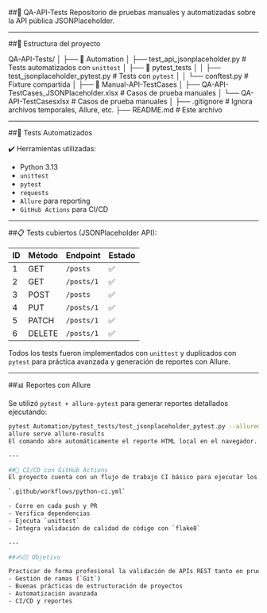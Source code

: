 ##🧪 QA-API-Tests
Repositorio de pruebas manuales y automatizadas sobre la API pública JSONPlaceholder.

---

##📁 Estructura del proyecto

QA-API-Tests/
│
├── 📂 Automation
│   ├── test_api_jsonplaceholder.py                 # Tests automatizados con `unittest`
│   ├── 📂 pytest_tests
│   │   ├── test_jsonplaceholder_pytest.py         # Tests con `pytest`
│   │   └── conftest.py                            # Fixture compartida
│
├── 📂 Manual-API-TestCases
│   ├── QA-API-TestCases_JSONPlaceholder.xlsx      # Casos de prueba manuales
│   └── QA-API-TestCasesxlsx                       # Casos de prueba manuales
│
├── .gitignore                                     # Ignora archivos temporales, Allure, etc.
├── README.md                                      # Este archivo

---

##🧪 Tests Automatizados

✔️ Herramientas utilizadas:
- Python 3.13
- `unittest`
- `pytest`
- `requests`
- `Allure` para reporting
- `GitHub Actions` para CI/CD

---

##📋 Tests cubiertos (JSONPlaceholder API):

| ID | Método | Endpoint                                       | Estado |
|----|--------|------------------------------------------------|--------|
| 1  | GET    | `/posts`                                       | ✅     |
| 2  | GET    | `/posts/1`                                     | ✅     |
| 3  | POST   | `/posts`                                       | ✅     |
| 4  | PUT    | `/posts/1`                                     | ✅     |
| 5  | PATCH  | `/posts/1`                                     | ✅     |
| 6  | DELETE | `/posts/1`                                     | ✅     |

Todos los tests fueron implementados con `unittest` y duplicados con `pytest` para práctica avanzada y generación de reportes con Allure.

---

##📊 Reportes con Allure

Se utilizó `pytest + allure-pytest` para generar reportes detallados ejecutando:

```bash
pytest Automation/pytest_tests/test_jsonplaceholder_pytest.py --alluredir=allure-results
allure serve allure-results
El comando abre automáticamente el reporte HTML local en el navegador.

---

##🔁 CI/CD con GitHub Actions
El proyecto cuenta con un flujo de trabajo CI básico para ejecutar los tests automáticamente:

`.github/workflows/python-ci.yml`

- Corre en cada push y PR
- Verifica dependencias
- Ejecuta `unittest`
- Integra validación de calidad de código con `flake8`

---

##✍️🏽 Objetivo

Practicar de forma profesional la validación de APIs REST tanto en pruebas manuales como automatizadas, consolidando experiencia en:
- Gestión de ramas (`Git`)
- Buenas prácticas de estructuración de proyectos
- Automatización avanzada
- CI/CD y reportes